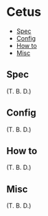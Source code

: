 # Cetus

- [Spec](#spec)
- [Config](#config)
- [How to](#how-to)
- [Misc](#misc)

## Spec

(T. B. D.)

## Config

(T. B. D.)

## How to

(T. B. D.)

## Misc

(T. B. D.)
